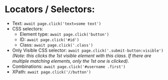 # Locators / Selectors:

- Text: `await page.click('text=some text')`
- CSS selectors:
  - Element type: `await page.click('button')`
  - ID: `await page.click('#id')`
  - Class: `await page.click('.class')`
- Only Visible CSS selector: `await page.click('.submit-button:visible')` _(Note: this clicks the 1st visible element with this class. If there are multiple matching elements, only the 1st one is clicked)_.
- Combinations: `await page.click('#username .first')`
- XPath: `await page.click('//button')`
